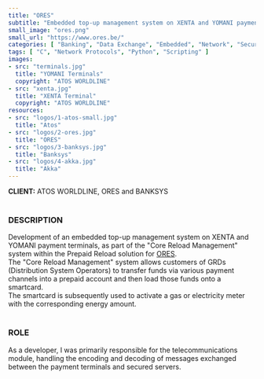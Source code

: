 ```yaml
---
title: "ORES"
subtitle: "Embedded top-up management system on XENTA and YOMANI payment terminals"
small_image: "ores.png"
small_url: "https://www.ores.be/"
categories: [ "Banking", "Data Exchange", "Embedded", "Network", "Security" ]
tags: [ "C", "Network Protocols", "Python", "Scripting" ]
images:
- src: "terminals.jpg"
  title: "YOMANI Terminals"
  copyright: "ATOS WORLDLINE"
- src: "xenta.jpg"
  title: "XENTA Terminal"
  copyright: "ATOS WORLDLINE"
resources:
- src: "logos/1-atos-small.jpg"
  title: "Atos"
- src: "logos/2-ores.jpg"
  title: "ORES"
- src: "logos/3-banksys.jpg"
  title: "Banksys"
- src: "logos/4-akka.jpg"
  title: "Akka"
---
```


<b>CLIENT:</b> ATOS WORLDLINE, ORES and BANKSYS<br>
<br>

<h3>DESCRIPTION</h3>
Development of an embedded top-up management system on XENTA and YOMANI payment terminals, as part of the "Core Reload Management" system within the Prepaid Reload solution for <a href="https://www.ores.be" target="_blank">ORES</a>.<br>
The "Core Reload Management" system allows customers of GRDs (Distribution System Operators) to transfer funds via various payment channels into a prepaid account and then load those funds onto a smartcard.<br>
The smartcard is subsequently used to activate a gas or electricity meter with the corresponding energy amount.<br>
<br>

<h3>ROLE</h3>
As a developer, I was primarily responsible for the telecommunications module, handling the encoding and decoding of messages exchanged between the payment terminals and secured servers.<br>
